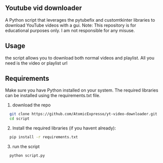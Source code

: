 ## Youtube vid downloader
A Python script that leverages the pytubefix and customtkinter libraries to download YouTube videos with a gui.
Note: This repository is for educational purposes only. I am not responsible for any misuse.

## Usage
the script allows you to download both normal videos and playlist. All you need is the video or playlist url

## Requirements
Make sure you have Python installed on your system. The required libraries can be installed using the requirements.txt file.

1. download the repo
```bash
  git clone https://github.com/AtomicExpresso/yt-video-downloader.git
  cd script
```
2. Install the required libraries (if you havent already):
```bash
  pip install -r requirements.txt
```
3. run the script
```bash
  python script.py
```
